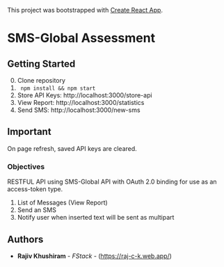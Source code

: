 This project was bootstrapped with [Create React App](https://github.com/facebook/create-react-app).

# SMS-Global Assessment

## Getting Started  
0. Clone repository  
1. ``` npm install && npm start```  
2. Store API Keys: http://localhost:3000/store-api    
3. View Report: http://localhost:3000/statistics 
4. Send SMS: http://localhost:3000/new-sms   

## Important  

On page refresh, saved API keys are cleared.    

### Objectives

RESTFUL API using SMS-Global API with OAuth 2.0 binding for use as an access-token type.  

1. List of Messages (View Report)   
2. Send an SMS 
3. Notify user when inserted text will be sent as multipart

## Authors

* **Rajiv Khushiram** - *FStack* - (https://raj-c-k.web.app/)  






